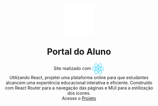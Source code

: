 <div align='center'>
  <a align='center' href="https://jpcribeiro.github.io/Portal/" target="blank"><img align="center" src="public/book-logo.svg" height="100" /></a>
</div>

<h1 align='center'>
  Portal do Aluno
</h1>

<div align="center">
  Site realizado com <img align="center" width="40" src="https://raw.githubusercontent.com/devicons/devicon/master/icons/react/react-original.svg">
</div>

<div align="center">
  Utilizando React, projetei uma plataforma online para que estudantes alcancem uma experiência educacional interativa e eficiente. Construído com React Router para a navegação das páginas e MUI para a estilização dos ícones.
</div>

<div align="center">
  Acesse o <a align='center' href="https://jpcribeiro.github.io/Portal/" target="_blank">Projeto</a>
</div>
